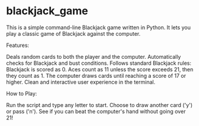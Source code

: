 # blackjack_game

This is a simple command-line Blackjack game written in Python. It lets you play a classic game of Blackjack against the computer.

Features:

Deals random cards to both the player and the computer.
Automatically checks for Blackjack and bust conditions.
Follows standard Blackjack rules:
Blackjack is scored as 0.
Aces count as 11 unless the score exceeds 21, then they count as 1.
The computer draws cards until reaching a score of 17 or higher.
Clean and interactive user experience in the terminal.

How to Play:

Run the script and type any letter to start.
Choose to draw another card ('y') or pass ('n').
See if you can beat the computer's hand without going over 21!
